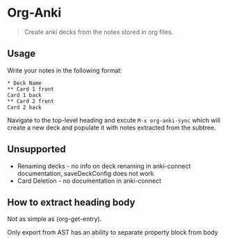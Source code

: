 # Org-Anki

> Create anki decks from the notes stored in org files.

## Usage

Write your notes in the following format:

```
* Deck Name
** Card 1 front
Card 1 back
** Card 2 front
Card 2 back
```

Navigate to the top-level heading and excute `M-x org-anki-sync` which will create a new deck and populate it with notes extracted from the subtree.


## Unsupported

- Renaming decks - no info on deck renaming in anki-connect documentation, saveDeckConfig does not work
- Card Deletion - no documentation in anki-connect

## How to extract heading body

Not as simple as (org-get-entry).

Only export from AST has an ability to separate property block from body

